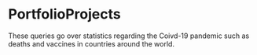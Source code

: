 # PortfolioProjects
These queries go over statistics regarding the Coivd-19 pandemic such as deaths and vaccines 
in countries around the world.  
